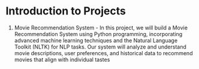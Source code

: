 # Introduction to Projects

1. Movie Recommendation System - In this project, we will build a Movie Recommendation System using Python programming, incorporating advanced machine learning techniques and the Natural Language Toolkit (NLTK) for NLP tasks. Our system will analyze and understand movie descriptions, user preferences, and historical data to recommend movies that align with individual tastes
